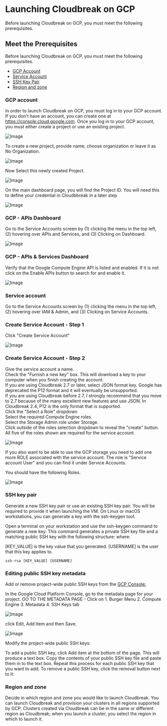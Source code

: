 # Launching Cloudbreak on GCP
Before launching Cloudbreak on GCP, you must meet the following prerequisites.

## Meet the Prerequisites
Before launching Cloudbreak on GCP, you must meet the following prerequisites.

 - [GCP Account](#gcp-account)
 - [Service Account](#service-account)
 - [SSH Key Pair](#ssh-key-pair)
 - [Region and zone](#regional-and-zone)

### GCP account
In order to launch Cloudbreak on GCP, you must log in to your GCP account. If you don't have an account, you can create one at https://console.cloud.google.com. 
Once you log in to your GCP account, you must either create a project or use an existing project.

![Image](https://github.com/purn1mak/HadoopSummitCloudbreak/blob/master/CreateProject.png)

To create a new project, provide name, choose organization or leave it as No Organization.

![Image](https://github.com/purn1mak/HadoopSummitCloudbreak/blob/master/NewProject.png)

Now Select this newly created Project.

![Image](https://github.com/purn1mak/HadoopSummitCloudbreak/blob/master/SelectProject.png)

On the main dashboard page, you will find the Project ID. You will need this to define your credential in Cloudbbreak in a later step

![Image](https://github.com/purn1mak/HadoopSummitCloudbreak/blob/master/ProjectId.png)

  
### GCP - APIs Dashboard
Go to the Service Accounts screen by (1) clicking the menu in the top left, (2) hovering over APIs and Services, and (3) Clicking on Dashboard.  

![Image](https://github.com/purn1mak/HadoopSummitCloudbreak/blob/master/APIsMenu.png)
 
### GCP - APIs & Services Dashboard
Verify that the Google Compute Engine API is listed and enabled. If it is not click on the Enable APIs button to search for and enable it.

![Image](https://github.com/purn1mak/HadoopSummitCloudbreak/blob/master/APIServicesEnable.png)  

### Service account
Go to the Service Accounts screen by (1) clicking the menu in the top left, (2) hovering over IAM & Admin, and (3) Clicking on Service Accounts.

### Create Service Account - Step 1
Click "Create Service Account"

![Image](https://github.com/purn1mak/HadoopSummitCloudbreak/blob/master/CreateServiceAccount.png)  

### Create Service Account - Step 2
Give the service account a name.  
Check the "Furnish a new key" box. This will download a key to your computer when you finish creating the account.  
If you are using Cloudbreak 2.7 or later, select JSON format key. Google has deprecated the P12 format and it will eventually be unsupported.  
If you are using Cloudbreak before 2.7, I strongly recommend that you move to 2.7 because of the many excellent new features and use JSON. In Cloudbreak 2.4, P12 is the only format that is supported.  
Click the "Select a Role" dropdown  
Select the required Compute Engine roles.  
Select the Storage Admin role under Storage.  
Click outside of the roles selection dropdown to reveal the "create" button.  
All five of the roles shown are required for the service account.    


![Image](https://github.com/purn1mak/HadoopSummitCloudbreak/blob/master/CreateServiceStep2.png)  

If you also want to be able to use the GCP storage you need to add one more ROLE associated with the service account. The role is "Service account User" and you can find it under Service Accounts.  

You should have the following Roles.  

![Image](https://github.com/purn1mak/HadoopSummitCloudbreak/blob/master/ServiceAccountsRoles.png)  

### SSH key pair
Generate a new SSH key pair or use an existing SSH key pair. You will be required to provide it when launching the VM.
On Linux or macOS workstations, you can generate a key with the ssh-keygen tool.

Open a terminal on your workstation and use the ssh-keygen command to generate a new key. This command generates a private SSH key file and a matching public SSH key with the following structure:
where:

  [KEY_VALUE] is the key value that you generated.
  [USERNAME] is the user that this key applies to.

`ssh-rsa [KEY_VALUE] [USERNAME]`

### Editing public SSH key metadata
Add or remove project-wide public SSH keys from the [GCP Console:](https://console.cloud.google.com)

In the Google Cloud Platform Console, go to the metadata page for your project.
GO TO THE METADATA PAGE - Click on 1. Burger Menu 2. Compute Engine 3. Metadata 4. SSH Keys tab 

![Image](https://github.com/purn1mak/HadoopSummitCloudbreak/blob/master/Metadata.png)  

click Edit, Add Item and then Save.  

![Image](https://github.com/purn1mak/HadoopSummitCloudbreak/blob/master/MetadataSSHKey.png)   


Modify the project-wide public SSH keys:

To add a public SSH key, click Add item at the bottom of the page. This will produce a text box. Copy the contents of your public SSH key file and paste them in to the text box. Repeat this process for each public SSH key that you want to add.
To remove a public SSH key, click the removal button next to it:

### Region and zone
Decide in which region and zone you would like to launch Cloudbreak. You can launch Cloudbreak and provision your clusters in all regions supported by GCP.
Clusters created via Cloudbreak can be in the same or different region as Cloudbreak; when you launch a cluster, you select the region in which to launch it.
